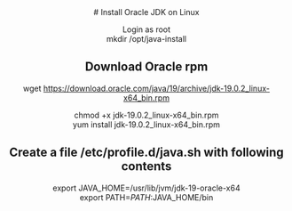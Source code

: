 <div align="center">
# Install Oracle JDK on Linux  

Login as root  
mkdir /opt/java-install  

## Download Oracle rpm  
wget https://download.oracle.com/java/19/archive/jdk-19.0.2_linux-x64_bin.rpm  

chmod +x jdk-19.0.2_linux-x64_bin.rpm  
yum install jdk-19.0.2_linux-x64_bin.rpm  


## Create a file /etc/profile.d/java.sh with following contents  
export JAVA_HOME=/usr/lib/jvm/jdk-19-oracle-x64  
export PATH=$PATH:$JAVA_HOME/bin  

</div>
